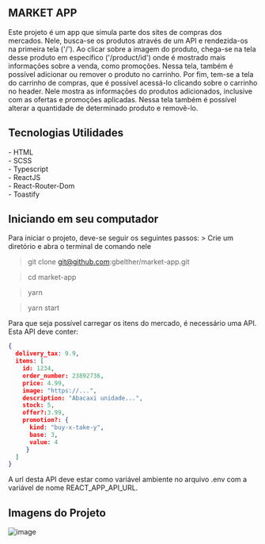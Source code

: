 <h2>MARKET APP</h2>

Este projeto é um app que simula parte dos sites de compras dos mercados. Nele, busca-se os produtos através de um API e rendezida-os na primeira tela ('/'). Ao clicar
sobre a imagem do produto, chega-se na tela desse produto em específico ('/product/id') onde é mostrado mais informações sobre a venda, como promoções. Nessa tela,
também é possível adicionar ou remover o produto no carrinho. Por fim, tem-se a tela do carrinho de compras, que é possível acessá-lo clicando sobre o carrinho no
header. Nele mostra as informações do produtos adicionados, inclusive com as ofertas e promoções aplicadas. Nessa tela também é possível alterar a quantidade de determinado
produto e removê-lo.

<h2>Tecnologias Utilidades</h2>
- HTML </br>
- SCSS </br>
- Typescript </br>
- ReactJS </br>
- React-Router-Dom </br>
- Toastify

<h2>Iniciando em seu computador</h2>
Para iniciar o projeto, deve-se seguir os seguintes passos:
> Crie um diretório e abra o terminal de comando nele

> git clone git@github.com:gbelther/market-app.git

> cd market-app

> yarn

> yarn start

Para que seja possível carregar os itens do mercado, é necessário uma API. Esta API deve conter:

```json
{
  delivery_tax: 9.9,
  items: [
    id: 1234,
    order_number: 23892736,
    price: 4.99,
    image: "https://...",
    description: "Abacaxi unidade...",
    stock: 5,
    offer?:3.99,
    promotion?: {
      kind: "buy-x-take-y",
      base: 3,
      value: 4
     }
  ]
}
```
A url desta API deve estar como variável ambiente no arquivo .env com a variável de nome REACT_APP_API_URL.

<h2>Imagens do Projeto</h2>

![image](https://user-images.githubusercontent.com/68357487/116165856-22609f80-a6d3-11eb-9cee-0796e1bc64ba.png)
